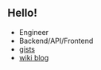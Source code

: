 ## Hello!

- Engineer
- Backend/API/Frontend
- [gists](https://gist.github.com/a1k89)
- [wiki blog](https://github.com/a1k89/blog/wiki)
